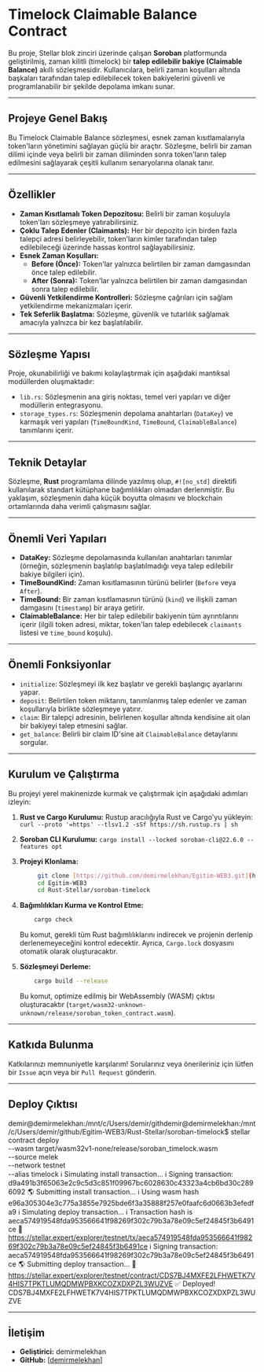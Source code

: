 # Timelock Claimable Balance Contract

Bu proje, Stellar blok zinciri üzerinde çalışan **Soroban** platformunda geliştirilmiş, zaman kilitli (timelock) bir **talep edilebilir bakiye (Claimable Balance)** akıllı sözleşmesidir. Kullanıcılara, belirli zaman koşulları altında başkaları tarafından talep edilebilecek token bakiyelerini güvenli ve programlanabilir bir şekilde depolama imkanı sunar.

---

## Projeye Genel Bakış

Bu Timelock Claimable Balance sözleşmesi, esnek zaman kısıtlamalarıyla token'ların yönetimini sağlayan güçlü bir araçtır. Sözleşme, belirli bir zaman dilimi içinde veya belirli bir zaman diliminden sonra token'ların talep edilmesini sağlayarak çeşitli kullanım senaryolarına olanak tanır.

---

## Özellikler

- **Zaman Kısıtlamalı Token Depozitosu:** Belirli bir zaman koşuluyla token'ları sözleşmeye yatırabilirsiniz.
- **Çoklu Talep Edenler (Claimants):** Her bir depozito için birden fazla talepçi adresi belirleyebilir, token'ların kimler tarafından talep edilebileceği üzerinde hassas kontrol sağlayabilirsiniz.
- **Esnek Zaman Koşulları:**
  - **Before (Önce):** Token'lar yalnızca belirtilen bir zaman damgasından önce talep edilebilir.
  - **After (Sonra):** Token'lar yalnızca belirtilen bir zaman damgasından sonra talep edilebilir.
- **Güvenli Yetkilendirme Kontrolleri:** Sözleşme çağrıları için sağlam yetkilendirme mekanizmaları içerir.
- **Tek Seferlik Başlatma:** Sözleşme, güvenlik ve tutarlılık sağlamak amacıyla yalnızca bir kez başlatılabilir.

---

## Sözleşme Yapısı

Proje, okunabilirliği ve bakımı kolaylaştırmak için aşağıdaki mantıksal modüllerden oluşmaktadır:

- `lib.rs`: Sözleşmenin ana giriş noktası, temel veri yapıları ve diğer modüllerin entegrasyonu.
- `storage_types.rs`: Sözleşmenin depolama anahtarları (`DataKey`) ve karmaşık veri yapıları (`TimeBoundKind`, `TimeBound`, `ClaimableBalance`) tanımlarını içerir.

---

## Teknik Detaylar

Sözleşme, **Rust** programlama dilinde yazılmış olup, `#![no_std]` direktifi kullanılarak standart kütüphane bağımlılıkları olmadan derlenmiştir. Bu yaklaşım, sözleşmenin daha küçük boyutta olmasını ve blockchain ortamlarında daha verimli çalışmasını sağlar.

---

## Önemli Veri Yapıları

- **DataKey:** Sözleşme depolamasında kullanılan anahtarları tanımlar (örneğin, sözleşmenin başlatılıp başlatılmadığı veya talep edilebilir bakiye bilgileri için).
- **TimeBoundKind:** Zaman kısıtlamasının türünü belirler (`Before` veya `After`).
- **TimeBound:** Bir zaman kısıtlamasının türünü (`kind`) ve ilişkili zaman damgasını (`timestamp`) bir araya getirir.
- **ClaimableBalance:** Her bir talep edilebilir bakiyenin tüm ayrıntılarını içerir (ilgili token adresi, miktar, token'ları talep edebilecek `claimants` listesi ve `time_bound` koşulu).

---

## Önemli Fonksiyonlar

- `initialize`: Sözleşmeyi ilk kez başlatır ve gerekli başlangıç ayarlarını yapar.
- `deposit`: Belirtilen token miktarını, tanımlanmış talep edenler ve zaman koşullarıyla birlikte sözleşmeye yatırır.
- `claim`: Bir talepçi adresinin, belirlenen koşullar altında kendisine ait olan bir bakiyeyi talep etmesini sağlar.
- `get_balance`: Belirli bir claim ID'sine ait `ClaimableBalance` detaylarını sorgular.

---

## Kurulum ve Çalıştırma

Bu projeyi yerel makinenizde kurmak ve çalıştırmak için aşağıdaki adımları izleyin:

1.  **Rust ve Cargo Kurulumu:**
    Rustup aracılığıyla Rust ve Cargo'yu yükleyin: `curl --proto '=https' --tlsv1.2 -sSf https://sh.rustup.rs | sh`
2.  **Soroban CLI Kurulumu:**
    `cargo install --locked soroban-cli@22.6.0 --features opt` 
3.  **Projeyi Klonlama:**
    ```bash
         git clone [https://github.com/demirmelekhan/Egitim-WEB3.git](https://github.com/demirmelekhan/Egitim-WEB3.git) 
         cd Egitim-WEB3
         cd Rust-Stellar/soroban-timelock
    ```
4.  **Bağımlılıkları Kurma ve Kontrol Etme:**
    ```bash
        cargo check
    ```
    Bu komut, gerekli tüm Rust bağımlılıklarını indirecek ve projenin derlenip derlenemeyeceğini kontrol edecektir. Ayrıca, `Cargo.lock` dosyasını otomatik olarak oluşturacaktır.

5.  **Sözleşmeyi Derleme:**
    ```bash
        cargo build --release
    ```
    Bu komut, optimize edilmiş bir WebAssembly (WASM) çıktısı oluşturacaktır (`target/wasm32-unknown-unknown/release/soroban_token_contract.wasm`).

---

## Katkıda Bulunma

Katkılarınızı memnuniyetle karşılarım! Sorularınız veya önerileriniz için lütfen bir `Issue` açın veya bir `Pull Request` gönderin.

---

## Deploy Çıktısı
demir@demirmelekhan:/mnt/c/Users/demir/githdemir@demirmelekhan:/mnt/c/Users/demir/github/Egitim-WEB3/Rust-Stellar/soroban-timelock$ stellar contract deploy \
  --wasm target/wasm32v1-none/release/soroban_timelock.wasm \
  --source melek \
  --network testnet \
  --alias timelock
ℹ️ Simulating install transaction…
ℹ️ Signing transaction: d9a491b3f65063e2c9c5d3c851f09967bc6028630c43323a4cb6bd30c2896092
🌎 Submitting install transaction…
ℹ️ Using wasm hash e96a305304e3c775a3855e7925bde6f3a35888f257e0faafc6d0663b3efedfa9
ℹ️ Simulating deploy transaction…
ℹ️ Transaction hash is aeca574919548fda953566641f98269f302c79b3a78e09c5ef24845f3b6491ce
🔗 https://stellar.expert/explorer/testnet/tx/aeca574919548fda953566641f98269f302c79b3a78e09c5ef24845f3b6491ce
ℹ️ Signing transaction: aeca574919548fda953566641f98269f302c79b3a78e09c5ef24845f3b6491ce
🌎 Submitting deploy transaction…
🔗 https://stellar.expert/explorer/testnet/contract/CDS7BJ4MXFE2LFHWETK7V4HIS7TPKTLUMQDMWPBXKCOZXDXPZL3WUZVE
✅ Deployed!
CDS7BJ4MXFE2LFHWETK7V4HIS7TPKTLUMQDMWPBXKCOZXDXPZL3WUZVE

---

## İletişim

* **Geliştirici:** demirmelekhan
* **GitHub:** [[demirmelekhan](https://github.com/demirmelekhan)] 
